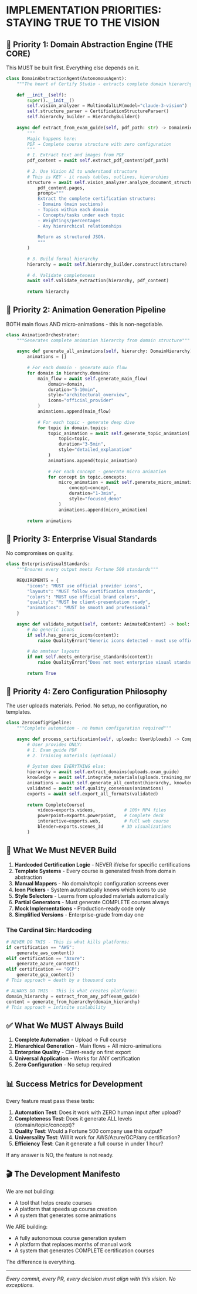 # IMPLEMENTATION PRIORITIES: STAYING TRUE TO THE VISION

## 🎯 Priority 1: Domain Abstraction Engine (THE CORE)

This MUST be built first. Everything else depends on it.

```python
class DomainAbstractionAgent(AutonomousAgent):
    """The heart of Certify Studio - extracts complete domain hierarchy"""
    
    def __init__(self):
        super().__init__()
        self.vision_analyzer = MultimodalLLM(model="claude-3-vision")
        self.structure_parser = CertificationStructureParser()
        self.hierarchy_builder = HierarchyBuilder()
        
    async def extract_from_exam_guide(self, pdf_path: str) -> DomainHierarchy:
        """
        Magic happens here:
        PDF → Complete course structure with zero configuration
        """
        # 1. Extract text and images from PDF
        pdf_content = await self.extract_pdf_content(pdf_path)
        
        # 2. Use Vision AI to understand structure
        # This is KEY - it reads tables, outlines, hierarchies
        structure = await self.vision_analyzer.analyze_document_structure(
            pdf_content.pages,
            prompt="""
            Extract the complete certification structure:
            - Domains (main sections)
            - Topics within each domain
            - Concepts/tasks under each topic
            - Weightings/percentages
            - Any hierarchical relationships
            
            Return as structured JSON.
            """
        )
        
        # 3. Build formal hierarchy
        hierarchy = await self.hierarchy_builder.construct(structure)
        
        # 4. Validate completeness
        await self.validate_extraction(hierarchy, pdf_content)
        
        return hierarchy
```

## 🎯 Priority 2: Animation Generation Pipeline

BOTH main flows AND micro-animations - this is non-negotiable.

```python
class AnimationOrchestrator:
    """Generates complete animation hierarchy from domain structure"""
    
    async def generate_all_animations(self, hierarchy: DomainHierarchy):
        animations = []
        
        # For each domain - generate main flow
        for domain in hierarchy.domains:
            main_flow = await self.generate_main_flow(
                domain=domain,
                duration="5-10min",
                style="architectural_overview",
                icons="official_provider"
            )
            animations.append(main_flow)
            
            # For each topic - generate deep dive
            for topic in domain.topics:
                topic_animation = await self.generate_topic_animation(
                    topic=topic,
                    duration="3-5min",
                    style="detailed_explanation"
                )
                animations.append(topic_animation)
                
                # For each concept - generate micro animation
                for concept in topic.concepts:
                    micro_animation = await self.generate_micro_animation(
                        concept=concept,
                        duration="1-3min",
                        style="focused_demo"
                    )
                    animations.append(micro_animation)
        
        return animations
```

## 🎯 Priority 3: Enterprise Visual Standards

No compromises on quality.

```python
class EnterpriseVisualStandards:
    """Ensures every output meets Fortune 500 standards"""
    
    REQUIREMENTS = {
        "icons": "MUST use official provider icons",
        "layouts": "MUST follow certification standards",
        "colors": "MUST use official brand colors",
        "quality": "MUST be client-presentation ready",
        "animations": "MUST be smooth and professional"
    }
    
    async def validate_output(self, content: AnimatedContent) -> bool:
        # No generic icons
        if self.has_generic_icons(content):
            raise QualityError("Generic icons detected - must use official assets")
            
        # No amateur layouts
        if not self.meets_enterprise_standards(content):
            raise QualityError("Does not meet enterprise visual standards")
            
        return True
```

## 🎯 Priority 4: Zero Configuration Philosophy

The user uploads materials. Period. No setup, no configuration, no templates.

```python
class ZeroConfigPipeline:
    """Complete automation - no human configuration required"""
    
    async def process_certification(self, uploads: UserUploads) -> CompleteCourse:
        # User provides ONLY:
        # 1. Exam guide PDF
        # 2. Training materials (optional)
        
        # System does EVERYTHING else:
        hierarchy = await self.extract_domains(uploads.exam_guide)
        knowledge = await self.integrate_materials(uploads.training_materials)
        animations = await self.generate_all_content(hierarchy, knowledge)
        validated = await self.quality_consensus(animations)
        exports = await self.export_all_formats(validated)
        
        return CompleteCourse(
            videos=exports.videos,           # 100+ MP4 files
            powerpoint=exports.powerpoint,   # Complete deck
            interactive=exports.web,         # Full web course
            blender=exports.scenes_3d       # 3D visualizations
        )
```

## 🚫 What We Must NEVER Build

1. **Hardcoded Certification Logic** - NEVER if/else for specific certifications
2. **Template Systems** - Every course is generated fresh from domain abstraction
3. **Manual Mappers** - No domain/topic configuration screens ever
4. **Icon Pickers** - System automatically knows which icons to use
5. **Style Selectors** - Learns from uploaded materials automatically
6. **Partial Generators** - Must generate COMPLETE courses always
7. **Mock Implementations** - Production-ready code only
8. **Simplified Versions** - Enterprise-grade from day one

### The Cardinal Sin: Hardcoding

```python
# NEVER DO THIS - This is what kills platforms:
if certification == "AWS":
    generate_aws_content()
elif certification == "Azure":
    generate_azure_content()
elif certification == "GCP":
    generate_gcp_content()
# This approach = death by a thousand cuts

# ALWAYS DO THIS - This is what creates platforms:
domain_hierarchy = extract_from_any_pdf(exam_guide)
content = generate_from_hierarchy(domain_hierarchy)
# This approach = infinite scalability
```

## ✅ What We MUST Always Build

1. **Complete Automation** - Upload → Full course
2. **Hierarchical Generation** - Main flows + All micro-animations
3. **Enterprise Quality** - Client-ready on first export
4. **Universal Application** - Works for ANY certification
5. **Zero Configuration** - No setup required

## 📊 Success Metrics for Development

Every feature must pass these tests:

1. **Automation Test**: Does it work with ZERO human input after upload?
2. **Completeness Test**: Does it generate ALL levels (domain/topic/concept)?
3. **Quality Test**: Would a Fortune 500 company use this output?
4. **Universality Test**: Will it work for AWS/Azure/GCP/any certification?
5. **Efficiency Test**: Can it generate a full course in under 1 hour?

If any answer is NO, the feature is not ready.

## 🎬 The Development Manifesto

We are not building:
- A tool that helps create courses
- A platform that speeds up course creation
- A system that generates some animations

We ARE building:
- A fully autonomous course generation system
- A platform that replaces months of manual work
- A system that generates COMPLETE certification courses

The difference is everything.

---

*Every commit, every PR, every decision must align with this vision. No exceptions.*